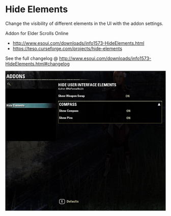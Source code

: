 # Hide Elements
Change the visibility of different elements in the UI with the addon settings.

Addon for Elder Scrolls Online
* http://www.esoui.com/downloads/info1573-HideElements.html
* https://teso.curseforge.com/projects/hide-elements

See the full changelog @ http://www.esoui.com/downloads/info1573-HideElements.html#changelog

![preview](img/preview.jpg)
